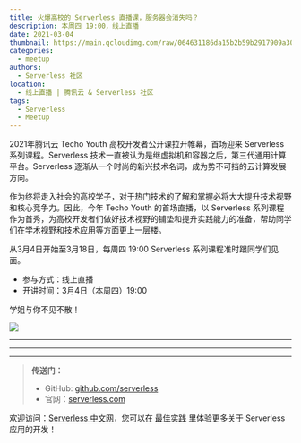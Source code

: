 ```yaml
---
title: 火爆高校的 Serverless 直播课，服务器会消失吗？
description: 本周四 19:00，线上直播
date: 2021-03-04
thumbnail: https://main.qcloudimg.com/raw/064631186da15b2b59b2917909a30cb6.jpg
categories:
  - meetup
authors:
  - Serverless 社区
location:
  - 线上直播 | 腾讯云 & Serverless 社区
tags:
  - Serverless
  - Meetup
---
```


2021年腾讯云 Techo Youth 高校开发者公开课拉开帷幕，首场迎来 Serverless 系列课程。Serverless 技术一直被认为是继虚拟机和容器之后，第三代通用计算平台。Serverless 逐渐从一个时尚的新兴技术名词，成为势不可挡的云计算发展方向。

作为终将走入社会的高校学子，对于热门技术的了解和掌握必将大大提升技术视野和核心竞争力。因此，今年 Techo Youth 的首场直播，以 Serverless 系列课程作为首秀，为高校开发者们做好技术视野的铺垫和提升实践能力的准备，帮助同学们在学术视野和技术应用等方面更上一层楼。

从3月4日开始至3月18日，每周四 19:00 Serverless 系列课程准时跟同学们见面。

- 参与方式：线上直播
- 开讲时间：3月4日（本周四）19:00

学姐与你不见不散！

![](https://main.qcloudimg.com/raw/7ee2b11aadca1c6ec56b1d6029feef84.jpg)

---

---
<div id='scf-deploy-iframe-or-md'></div>

---

> **传送门：**
> - GitHub: [github.com/serverless](https://github.com/serverless/serverless/blob/master/README_CN.md)
> - 官网：[serverless.com](https://serverless.com/)

欢迎访问：[Serverless 中文网](https://serverlesscloud.cn/)，您可以在 [最佳实践](https://serverlesscloud.cn/best-practice) 里体验更多关于 Serverless 应用的开发！